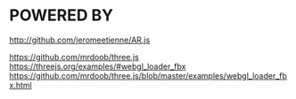 # POWERED BY 

http://github.com/jeromeetienne/AR.js


https://github.com/mrdoob/three.js
https://threejs.org/examples/#webgl_loader_fbx
https://github.com/mrdoob/three.js/blob/master/examples/webgl_loader_fbx.html
